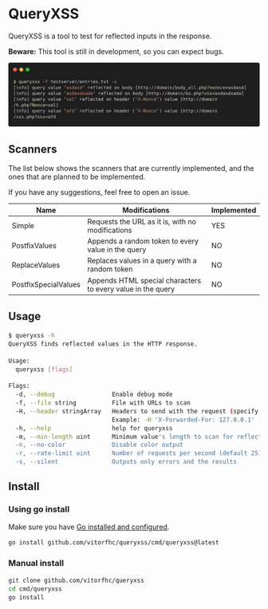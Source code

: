 # QueryXSS

QueryXSS is a tool to test for reflected inputs in the response.

**Beware:** This tool is still in development, so you can expect bugs.

![](docs/img/example.png)

## Scanners

The list below shows the scanners that are currently implemented, and the ones that are planned to be implemented.

If you have any suggestions, feel free to open an issue.

| Name | Modifications | Implemented |
| --- | --- | --- |
| Simple | Requests the URL as it is, with no modifications | YES |
| PostfixValues | Appends a random token to every value in the query | NO |
| ReplaceValues | Replaces values in a query with a random token | NO |
| PostfixSpecialValues | Appends HTML special characters to every value in the query | NO |

## Usage

```bash
$ queryxss -h                                    
QueryXSS finds reflected values in the HTTP response.

Usage:
  queryxss [flags]

Flags:
  -d, --debug                Enable debug mode
  -f, --file string          File with URLs to scan
  -H, --header stringArray   Headers to send with the request (specify multiple times)
                             Example: -H 'X-Forwarded-For: 127.0.0.1' -H 'X-Random: 1234'
  -h, --help                 help for queryxss
  -m, --min-length uint      Minimum value's length to scan for reflections (default 3)
  -n, --no-color             Disable color output
  -r, --rate-limit uint      Number of requests per second (default 25)
  -s, --silent               Outputs only errors and the results
```

## Install

### Using go install

Make sure you have [Go installed and configured](https://go.dev/doc/install).

```bash
go install github.com/vitorfhc/queryxss/cmd/queryxss@latest
```

### Manual install

```bash
git clone github.com/vitorfhc/queryxss
cd cmd/queryxss
go install
```